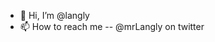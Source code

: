 - 👋 Hi, I’m @langly
- 📫 How to reach me
-- @mrLangly on twitter

<!---
langly/langly is a ✨ special ✨ repository because its `README.md` (this file) appears on your GitHub profile.
You can click the Preview link to take a look at your changes.
--->
